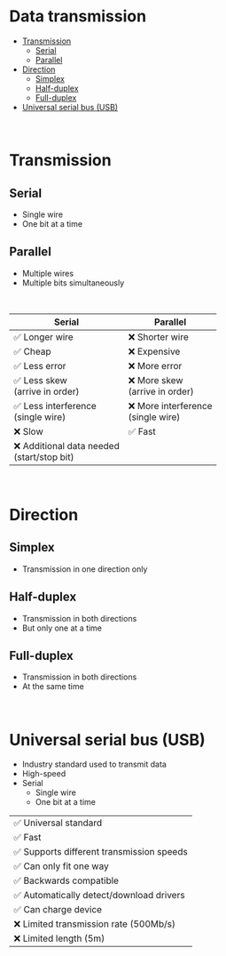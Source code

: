 # Data transmission

-   [Transmission](#transmission)
    -   [Serial](#serial)
    -   [Parallel](#parallel)
-   [Direction](#direction)
    -   [Simplex](#simplex)
    -   [Half-duplex](#half-duplex)
    -   [Full-duplex](#full-duplex)
-   [Universal serial bus (USB)](#universal-serial-bus-usb)

<br>

# Transmission

## Serial

-   Single wire
-   One bit at a time

## Parallel

-   Multiple wires
-   Multiple bits simultaneously

<br>

| Serial                                          | Parallel                                |
| ----------------------------------------------- | --------------------------------------- |
| ✅ Longer wire                                  | ❌ Shorter wire                         |
| ✅ Cheap                                        | ❌ Expensive                            |
| ✅ Less error                                   | ❌ More error                           |
| ✅ Less skew <br> (arrive in order)             | ❌ More skew <br> (arrive in order)     |
| ✅ Less interference <br> (single wire)         | ❌ More interference <br> (single wire) |
| ❌ Slow                                         | ✅ Fast                                 |
| ❌ Additional data needed <br> (start/stop bit) |                                         |

<br>

# Direction

## Simplex

-   Transmission in one direction only

## Half-duplex

-   Transmission in both directions
-   But only one at a time

## Full-duplex

-   Transmission in both directions
-   At the same time

<br>

# Universal serial bus (USB)

-   Industry standard used to transmit data
-   High-speed
-   Serial
    -   Single wire
    -   One bit at a time

|                                           |
| ----------------------------------------- |
| ✅ Universal standard                     |
| ✅ Fast                                   |
| ✅ Supports different transmission speeds |
| ✅ Can only fit one way                   |
| ✅ Backwards compatible                   |
| ✅ Automatically detect/download drivers  |
| ✅ Can charge device                      |
| ❌ Limited transmission rate (500Mb/s)    |
| ❌ Limited length (5m)                    |

